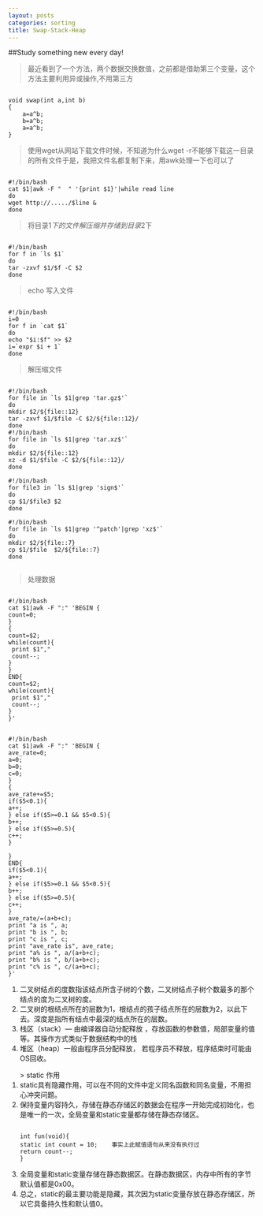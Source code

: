 ```yaml
--- 
layout: posts
categories: sorting
title: Swap-Stack-Heap
---
```

##Study something new every day!
> 最近看到了一个方法，两个数据交换数值，之前都是借助第三个变量，这个方法主要利用异或操作,不用第三方
<pre><code>
void swap(int a,int b)
{
    a=a^b;  
    b=a^b;  
    a=a^b;  
}
</code></pre>
> 使用wget从网站下载文件时候，不知道为什么wget -r不能够下载这一目录的所有文件于是，我把文件名都复制下来，用awk处理一下也可以了
<pre><code>
#!/bin/bash
cat $1|awk -F "  " '{print $1}'|while read line
do
wget http://...../$line &
done
</code></pre>
>将目录$1下的文件解压缩并存储到目录$2下
<pre><code>
#!/bin/bash
for f in `ls $1`
do
tar -zxvf $1/$f -C $2
done
</code></pre>
>echo 写入文件
<pre><code>
#!/bin/bash
i=0
for f in `cat $1`
do
echo "$i:$f" >> $2
i=`expr $i + 1`
done
</code></pre>
>解压缩文件
<pre><code>
#!/bin/bash
for file in `ls $1|grep 'tar.gz$'`
do
mkdir $2/${file::12}
tar -zxvf $1/$file -C $2/${file::12}/
done
#!/bin/bash
for file in `ls $1|grep 'tar.xz$'`
do
mkdir $2/${file::12}
xz -d $1/$file -C $2/${file::12}/
done

#!/bin/bash
for file3 in `ls $1|grep 'sign$'`
do
cp $1/$file3 $2
done

#!/bin/bash
for file in `ls $1|grep '^patch'|grep 'xz$'`
do
mkdir $2/${file::7}
cp $1/$file  $2/${file::7}
done

</code></pre>

> 处理数据

<pre><code>
#!/bin/bash
cat $1|awk -F ":" 'BEGIN {
count=0;
}
{
count=$2;
while(count){
 print $1","
 count--;
}
}
END{
count=$2;
while(count){
 print $1","
 count--;
}
}'
</code></pre>

<pre><code>
#!/bin/bash
cat $1|awk -F ":" 'BEGIN {
ave_rate=0;
a=0;
b=0;
c=0;
} 
{
ave_rate+=$5;
if($5<0.1){
a++;
} else if($5>=0.1 && $5<0.5){
b++;
} else if($5>=0.5){
c++;
}

} 
END{
if($5<0.1){
a++;
} else if($5>=0.1 && $5<0.5){
b++;
} else if($5>=0.5){
c++;
}
ave_rate/=(a+b+c);
print "a is ", a;
print "b is ", b;
print "c is ", c;
print "ave_rate is", ave_rate;
print "a% is ", a/(a+b+c);
print "b% is ", b/(a+b+c);
print "c% is ", c/(a+b+c);
}'
</code></pre>
<ol>
<li>
二叉树结点的度数指该结点所含子树的个数，二叉树结点子树个数最多的那个结点的度为二叉树的度。
</li>
<li>
二叉树的根结点所在的层数为1，根结点的孩子结点所在的层数为2，以此下去。深度是指所有结点中最深的结点所在的层数。
</li>
<li>
栈区（stack）— 由编译器自动分配释放 ，存放函数的参数值，局部变量的值等。其操作方式类似于数据结构中的栈
</li>
<li>
堆区（heap）一般由程序员分配释放， 若程序员不释放，程序结束时可能由OS回收。
</li>
</ol>
<ol>
> static 作用
<li>
static具有隐藏作用，可以在不同的文件中定义同名函数和同名变量，不用担心冲突问题。
</li>
<li>
保持变量内容持久，存储在静态存储区的数据会在程序一开始完成初始化，也是唯一的一次，全局变量和static变量都存储在静态存储区。
</li>
<pre><code>
int fun(void){      
static int count = 10;    事实上此赋值语句从来没有执行过  
return count--; 
} 
</code></pre>
<li>
全局变量和static变量存储在静态数据区。在静态数据区，内存中所有的字节默认值都是0x00。
</li>
<li>
总之，static的最主要功能是隐藏，其次因为static变量存放在静态存储区，所以它具备持久性和默认值0。
</li>
</ol>
